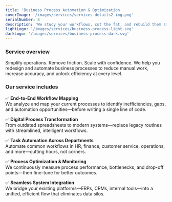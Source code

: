 ```yaml
---
title: 'Business Process Automation & Optimization'
coverImage: '/images/services/services-details2-img.png'
serialNumber: 8
description: 'We study your workflows, cut the fat, and rebuild them smarter—with AI at the core.'
lightLogo: '/images/services/business-process-light.svg'
darkLogo: '/images/services/business-process-dark.svg'
---
```



### Service overview

Simplify operations. Remove friction. Scale with confidence.
We help you redesign and automate business processes to reduce manual work, increase accuracy, and unlock efficiency at every level.



### Our service includes

✅ **End-to-End Workflow Mapping**  
We analyze and map your current processes to identify inefficiencies, gaps, and automation opportunities—before writing a single line of code.

✅ **Digital Process Transformation**  
From outdated spreadsheets to modern systems—replace legacy routines with streamlined, intelligent workflows.

✅ **Task Automation Across Departments**  
Automate common workflows in HR, finance, customer service, operations, and more—cutting hours, not corners.

✅ **Process Optimization & Monitoring**  
We continuously measure process performance, bottlenecks, and drop-off points—then fine-tune for better outcomes.

✅ **Seamless System Integration**  
We bridge your existing platforms—ERPs, CRMs, internal tools—into a unified, efficient flow that eliminates data silos.


